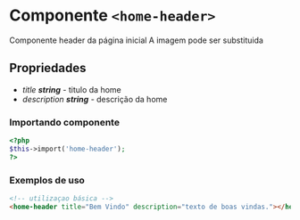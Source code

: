 # Componente `<home-header>`
Componente header da página inicial
A imagem pode ser substituida 

## Propriedades
- *title **string*** - titulo da home
- *description **string*** - descrição da home

### Importando componente
```PHP
<?php 
$this->import('home-header');
?>
```
### Exemplos de uso
```HTML
<!-- utilizaçao básica -->
<home-header title="Bem Vindo" description="texto de boas vindas."></home-header>

```